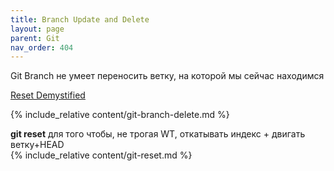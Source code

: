 ```yaml
---
title: Branch Update and Delete
layout: page
parent: Git
nav_order: 404
---
```

Git Branch не умеет переносить ветку, на которой мы сейчас находимся  

[Reset Demystified](https://git-scm.com/book/en/v2/Git-Tools-Reset-Demystified)  

{% include_relative content/git-branch-delete.md %}

**git reset** для того чтобы, не трогая WT, откатывать индекс + двигать ветку+HEAD  
{% include_relative content/git-reset.md %}